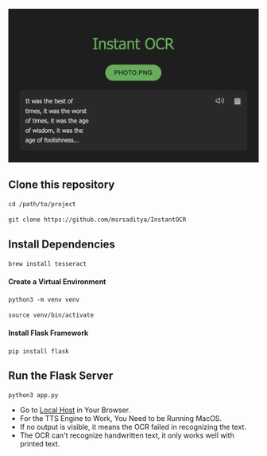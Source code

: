 ![Screenshot](https://github.com/msrsaditya/InstantOCR/blob/main/Screenshot.png)

## Clone this repository

```cd /path/to/project```

```git clone https://github.com/msrsaditya/InstantOCR```

## Install Dependencies

```brew install tesseract```

#### Create a Virtual Environment

```python3 -m venv venv```

```source venv/bin/activate```

#### Install Flask Framework

```pip install flask```

## Run the Flask Server

```python3 app.py```

- Go to [Local Host](http://localhost:5000/) in Your Browser.
- For the TTS Engine to Work, You Need to be Running MacOS.
- If no output is visible, it means the OCR failed in recognizing the text.
- The OCR can't recognize handwritten text, it only works well with printed text.
